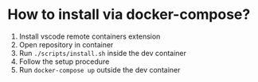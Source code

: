 # How to install via docker-compose?

1. Install vscode remote containers extension
2. Open repository in container
3. Run `./scripts/install.sh` inside the dev container
4. Follow the setup procedure
5. Run `docker-compose up` outside the dev container